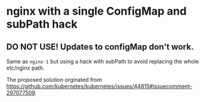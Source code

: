 # nginx with a single ConfigMap and subPath hack

## DO NOT USE! Updates to configMap don't work.

Same as `nginx-1` but using a hack with subPath to avoid replacing the whole etc/nginx path.

The proposed solution orginated from <https://github.com/kubernetes/kubernetes/issues/44815#issuecomment-297077509>.
